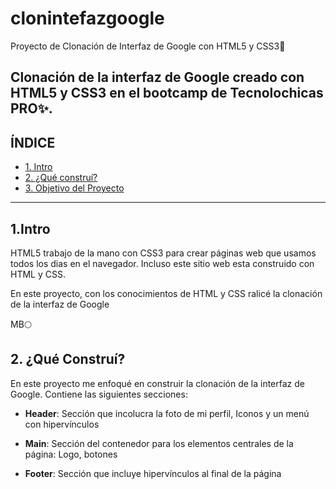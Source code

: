 # clonintefazgoogle
Proyecto de Clonación de Interfaz de Google con HTML5 y CSS3🦋

## Clonación de la interfaz de Google creado con HTML5 y CSS3 en el bootcamp de Tecnolochicas PRO✨. 

## ÍNDICE

* [1. Intro](https://github.com/EnediB/clonintefazgoogle/blob/main/README.md#1intro)
* [2. ¿Qué construí?](https://github.com/EnediB/clonintefazgoogle/blob/main/README.md#2-qu%C3%A9-constru%C3%AD)
* [3. Objetivo del Proyecto](#)


****

## 1.Intro

HTML5 trabajo de la mano con CSS3 para crear páginas web que usamos todos los dias en el navegador. Incluso este sitio web esta construido con HTML y CSS.

En este proyecto, con los conocimientos de HTML y CSS ralicé la clonación de la interfaz de Google

MB🌕

## 2. ¿Qué Construí?

En este proyecto me enfoqué en construir la clonación de la interfaz de Google.
Contiene las siguientes secciones:

* **Header**: Sección que incolucra la foto de mi perfil, Iconos y un menú con hipervínculos 

* **Main**: Sección del contenedor para los elementos centrales de la página: Logo, botones

* **Footer**: Sección que incluye hipervínculos al final de la página
